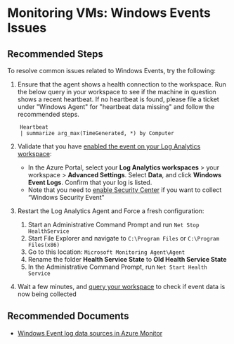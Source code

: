 <properties
    pageTitle="Monitoring VMs: Windows Events"
    description="Problems related to Windows Events"
    service="microsoft.operationalinsights"
    resource="operationalinsightsaccounts"
    authors="aliabuckner"
    ms.author="abuckner"
    displayorder=""
    selfHelpType="generic"
    supportTopicIds="32633010"
    resourceTags=""
    productPesIds="15725"
    cloudEnvironments="public, Blackforest, Fairfax, usnat, ussec"
	articleId="4b926241-7932-4f07-8f7b-1b2b46bda2ed"
	ownershipId="AzureMonitoring_LogAnalytics"
/>

# Monitoring VMs: Windows Events Issues

## **Recommended Steps**

To resolve common issues related to Windows Events, try the following:

1. Ensure that the agent shows a health connection to the workspace. Run the below query in your workspace to see if the machine in question shows a recent heartbeat. If no heartbeat is found, please file a ticket under "Windows Agent" for "heartbeat data missing" and follow the recommended steps.

```
	Heartbeat
	| summarize arg_max(TimeGenerated, *) by Computer
```

2. Validate that you have [enabled the event on your Log Analytics workspace](https://docs.microsoft.com/azure/azure-monitor/platform/data-sources-windows-events#configuring-windows-event-logs):

	* In the Azure Portal, select your **Log Analytics workspaces** > your workspace > **Advanced Settings**. Select **Data**, and click **Windows Event Logs**. Confirm that your log is listed. 
	* Note that you need to [enable Security Center](https://docs.microsoft.com/azure/security-center/security-center-enable-data-collection#data-collection-tier) if you want to collect “Windows Security Event"

3. Restart the Log Analytics Agent and Force a fresh configuration:

	1. Start an Administrative Command Prompt and run `Net Stop HealthService`
	2. Start File Explorer and navigate to `C:\Program Files` or `C:\Program Files(x86)`
	3. Go to this location: `Microsoft Monitoring Agent\Agent`
	4. Rename the folder **Health Service State** to **Old Health Service State**
	5. In the Administrative Command Prompt, run `Net Start Health Service`

4. Wait a few minutes, and [query your workspace](https://docs.microsoft.com/azure/azure-monitor/platform/data-sources-windows-events#log-queries-with-windows-events) to check if event data is now being collected

## **Recommended Documents**

* [Windows Event log data sources in Azure Monitor](https://docs.microsoft.com/azure/azure-monitor/platform/data-sources-windows-events)
